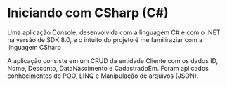 # Iniciando com CSharp (C#)
Uma aplicação Console, desenvolvida com a linguagem C# e com o .NET na versão de SDK 8.0, e o intuito do projeto é me familiraziar com a linguagem CSharp

A aplicação consiste em um CRUD da entidade Cliente com os dados ID, Nome, Desconto, DataNascimento e CadastradoEm. Foram aplicados conhecimentos de POO, LINQ e Manipulação de arquivos (JSON).
